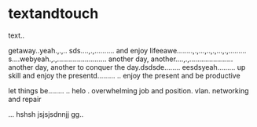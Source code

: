 # textandtouch
text..

getaway..yeah.,.,..
sds....,.,..........
and enjoy lifeeawe........,.,...,..,.,...,.,.........
s....webyeah.,.,.........................
another day, another....,.,......................
another day, another to conquer the day.dsdsde........
eesdsyeah.........
up skill and enjoy the presentd.........
..
enjoy the present and be productive 

let things be........
..
helo
. overwhelming job and position. vlan. networking and repair

...
hshsh
jsjsjsdnnjj
gg..
